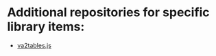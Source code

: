 # Additional repositories for specific library items:
- [va2tables.js](https://github.com/reineimi/va2tables)
